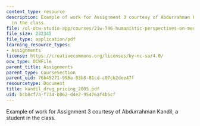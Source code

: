 ```yaml
---
content_type: resource
description: Example of work for Assignment 3 courtesy of Abdurrahman Kandil, a student
  in the class.
file: /ol-ocw-studio-app/courses/21w-746-humanistic-perspectives-on-medicine-from-ancient-greece-to-modern-america-spring-2005/bcb8cf7af734b062d4e295476af4b5cf_kandil_drug_pricing_2005.pdf
file_size: 232345
file_type: application/pdf
learning_resource_types:
- Assignments
license: https://creativecommons.org/licenses/by-nc-sa/4.0/
ocw_type: OCWFile
parent_title: Assignments
parent_type: CourseSection
parent_uid: 76b45271-996a-03b8-81cd-c07cb2dee47f
resourcetype: Document
title: kandil_drug_pricing_2005.pdf
uid: bcb8cf7a-f734-b062-d4e2-95476af4b5cf
---
```

Example of work for Assignment 3 courtesy of Abdurrahman Kandil, a student in the class.
